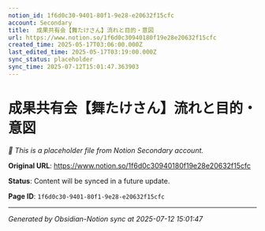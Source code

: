 ```yaml
---
notion_id: 1f6d0c30-9401-80f1-9e28-e20632f15cfc
account: Secondary
title:  成果共有会【舞たけさん】流れと目的・意図
url: https://www.notion.so/1f6d0c30940180f19e28e20632f15cfc
created_time: 2025-05-17T03:06:00.000Z
last_edited_time: 2025-05-17T03:19:00.000Z
sync_status: placeholder
sync_time: 2025-07-12T15:01:47.363903
---
```


#  成果共有会【舞たけさん】流れと目的・意図

*🔄 This is a placeholder file from Notion Secondary account.*

**Original URL**: https://www.notion.so/1f6d0c30940180f19e28e20632f15cfc

**Status**: Content will be synced in a future update.

**Page ID**: `1f6d0c30-9401-80f1-9e28-e20632f15cfc`

---

*Generated by Obsidian-Notion sync at 2025-07-12 15:01:47*
